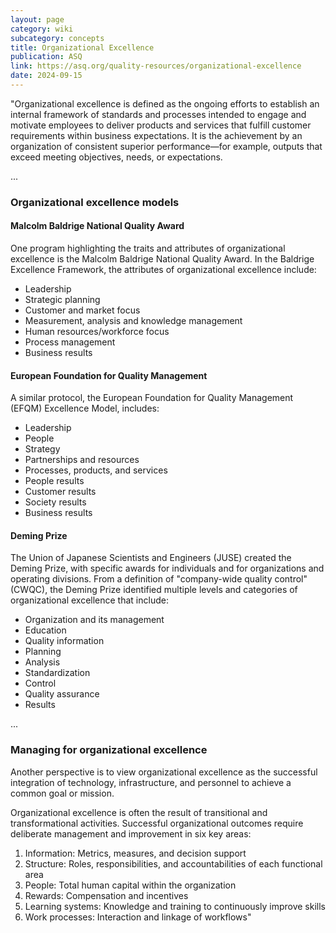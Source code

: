 ```yaml
---
layout: page
category: wiki
subcategory: concepts
title: Organizational Excellence
publication: ASQ
link: https://asq.org/quality-resources/organizational-excellence
date: 2024-09-15
---
```


"Organizational excellence is defined as the ongoing efforts to establish an internal framework of standards and processes intended to engage and motivate employees to deliver products and services that fulfill customer requirements within business expectations. It is the achievement by an organization of consistent superior performance—for example, outputs that exceed meeting objectives, needs, or expectations.

...

### Organizational excellence models

#### Malcolm Baldrige National Quality Award

One program highlighting the traits and attributes of organizational excellence is the Malcolm Baldrige National Quality Award. In the Baldrige Excellence Framework, the attributes of organizational excellence include:

* Leadership
* Strategic planning
* Customer and market focus
* Measurement, analysis and knowledge management
* Human resources/workforce focus
* Process management
* Business results

#### European Foundation for Quality Management

A similar protocol, the European Foundation for Quality Management (EFQM) Excellence Model, includes:

* Leadership
* People
* Strategy
* Partnerships and resources
* Processes, products, and services
* People results
* Customer results
* Society results
* Business results

#### Deming Prize

The Union of Japanese Scientists and Engineers (JUSE) created the Deming Prize, with specific awards for individuals and for organizations and operating divisions. From a definition of "company-wide quality control" (CWQC), the Deming Prize identified multiple levels and categories of organizational excellence that include:

* Organization and its management
* Education
* Quality information
* Planning
* Analysis
* Standardization
* Control
* Quality assurance
* Results

...

### Managing for organizational excellence

Another perspective is to view organizational excellence as the successful integration of technology, infrastructure, and personnel to achieve a common goal or mission.

Organizational excellence is often the result of transitional and transformational activities. Successful organizational outcomes require deliberate management and improvement in six key areas:

1. Information: Metrics, measures, and decision support
2. Structure: Roles, responsibilities, and accountabilities of each functional area
3. People: Total human capital within the organization
4. Rewards: Compensation and incentives
5. Learning systems: Knowledge and training to continuously improve skills
6. Work processes: Interaction and linkage of workflows"
